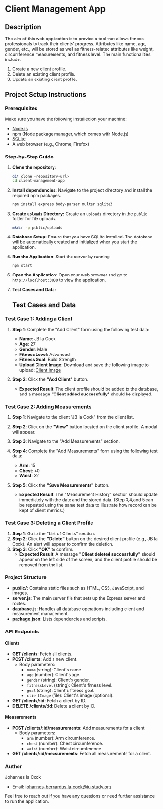 # Client Management App

## Description
The aim of this web application is to provide a tool that allows fitness professionals to track their clients' progress. Attributes like name, age, gender, etc., will be stored as well as fitness-related attributes like weight, circumference measurements, and fitness level. The main functionalities include:
1. Create a new client profile.
2. Delete an existing client profile.
3. Update an existing client profile.

## Project Setup Instructions

### Prerequisites
Make sure you have the following installed on your machine:
- [Node.js](https://nodejs.org/)
- npm (Node package manager, which comes with Node.js)
- [SQLite](https://www.sqlite.org/)
- A web browser (e.g., Chrome, Firefox)


### Step-by-Step Guide
1. **Clone the repository:**
   ```bash
   git clone <repository-url>
   cd client-management-app
   ```

2. **Install dependencies:**
   Navigate to the project directory and install the required npm packages.
   ```bash
   npm install express body-parser multer sqlite3
   ```

3. **Create `uploads` Directory:**
   Create an `uploads` directory in the `public` folder for file uploads.
   ```bash
   mkdir -p public/uploads
   ```

4. **Database Setup:**
   Ensure that you have SQLite installed. The database will be automatically created and initialized when you start the application.

5. **Run the Application:**
   Start the server by running:
   ```bash
   npm start
   ```

6. **Open the Application:**
   Open your web browser and go to `http://localhost:3000` to view the application.

7. **Test Cases and Data:**   
   ## Test Cases and Data

### Test Case 1: Adding a Client
1. **Step 1**: Complete the "Add Client" form using the following test data:
   - **Name**: JB la Cock
   - **Age**: 27
   - **Gender**: Male
   - **Fitness Level**: Advanced
   - **Fitness Goal**: Build Strength
   - **Upload Client Image**: Download and save the following image to upload: [Client Image](https://unsplash.com/photos/man-wearing-blue-polo-shirt-with-building-background-GH-mSApoKO0)

2. **Step 2**: Click the **"Add Client"** button.
   - **Expected Result**: The client profile should be added to the database, and a message **"Client added successfully"** should be displayed.

### Test Case 2: Adding Measurements
1. **Step 1**: Navigate to the client "JB la Cock" from the client list.
2. **Step 2**: Click on the **"View"** button located on the client profile. A modal will appear.
3. **Step 3**: Navigate to the "Add Measurements" section.
4. **Step 4**: Complete the "Add Measurements" form using the following test data:
   - **Arm**: 15
   - **Chest**: 40
   - **Waist**: 32

5. **Step 5**: Click the **"Save Measurements"** button.
   - **Expected Result**: The "Measurement History" section should update immediately with the date and the stored data. (Step 3,4,and 5 can be repeated using the same test data to illustrate how record can be kept of client metrics.)

### Test Case 3: Deleting a Client Profile
1. **Step 1**: Go to the "List of Clients" section.
2. **Step 2**: Click the **"Delete"** button on the desired client profile (e.g., JB la Cock). An alert will appear to confirm the deletion.
3. **Step 3**: Click **"OK"** to confirm.
   - **Expected Result**: A message **"Client deleted successfully"** should appear on the left side of the screen, and the client profile should be removed from the list.

### Project Structure
- **public/**: Contains static files such as HTML, CSS, JavaScript, and images.
- **server.js**: The main server file that sets up the Express server and routes.
- **database.js**: Handles all database operations including client and measurement management.
- **package.json**: Lists dependencies and scripts.

### API Endpoints

#### Clients
- **GET /clients**: Fetch all clients.
- **POST /clients**: Add a new client.
  - Body parameters:
    - `name` (string): Client's name.
    - `age` (number): Client's age.
    - `gender` (string): Client's gender.
    - `fitnessLevel` (string): Client's fitness level.
    - `goal` (string): Client's fitness goal.
    - `clientImage` (file): Client's image (optional).
- **GET /clients/:id**: Fetch a client by ID.
- **DELETE /clients/:id**: Delete a client by ID.

#### Measurements
- **POST /clients/:id/measurements**: Add measurements for a client.
  - Body parameters:
    - `arm` (number): Arm circumference.
    - `chest` (number): Chest circumference.
    - `waist` (number): Waist circumference.
- **GET /clients/:id/measurements**: Fetch all measurements for a client.


### Author
Johannes la Cock
- Email: [johannes-bernardus.la-cock@iu-study.org](mailto:johannes-bernardus.la-cock@iu-study.org)

Feel free to reach out if you have any questions or need further assistance to run the application.
